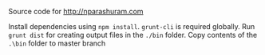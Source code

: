 Source code for http://nparashuram.com

Install dependencies using `npm install`. `grunt-cli` is required globally. Run `grunt dist` for creating output files in the `./bin` folder. Copy contents of the `.\bin` folder to master branch